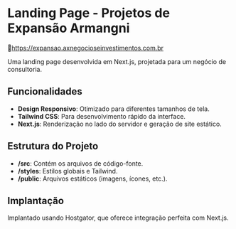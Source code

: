 # Landing Page - Projetos de Expansão Armangni

🔗https://expansao.axnegocioseinvestimentos.com.br

Uma landing page desenvolvida em Next.js, projetada para um negócio de consultoria.

## Funcionalidades
- **Design Responsivo**: Otimizado para diferentes tamanhos de tela.
- **Tailwind CSS**: Para desenvolvimento rápido da interface.
- **Next.js**: Renderização no lado do servidor e geração de site estático.

## Estrutura do Projeto
- **/src**: Contém os arquivos de código-fonte.
- **/styles**: Estilos globais e Tailwind.
- **/public**: Arquivos estáticos (imagens, ícones, etc.).

## Implantação
Implantado usando Hostgator, que oferece integração perfeita com Next.js.
